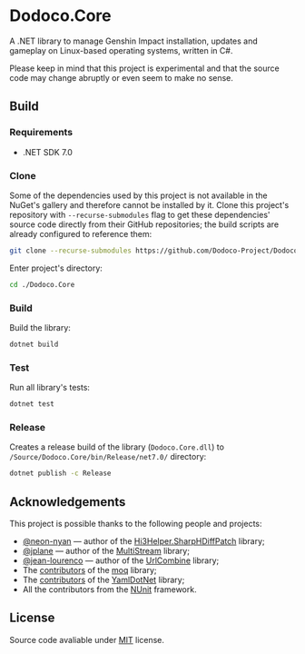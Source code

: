 # Dodoco.Core

A .NET library to manage Genshin Impact installation, updates and gameplay on Linux-based operating systems, written in C#.

Please keep in mind that this project is experimental and that the source code may change abruptly or even seem to make no sense.

## Build

### Requirements

- .NET SDK 7.0

### Clone

Some of the dependencies used by this project is not available in the NuGet's gallery and therefore cannot be installed by it. Clone this project's repository with `--recurse-submodules` flag to get these dependencies' source code directly from their GitHub repositories; the build scripts are already configured to reference them:

```sh
git clone --recurse-submodules https://github.com/Dodoco-Project/Dodoco.Core.git
```

Enter project's directory:

```sh
cd ./Dodoco.Core
```

### Build

Build the library:

```sh
dotnet build
```

### Test

Run all library's tests:

```sh
dotnet test
```

### Release

Creates a release build of the library (`Dodoco.Core.dll`) to `/Source/Dodoco.Core/bin/Release/net7.0/` directory:

```sh
dotnet publish -c Release
```

## Acknowledgements

This project is possible thanks to the following people and projects:

- [@neon-nyan](https://github.com/neon-nyan) — author of the [Hi3Helper.SharpHDiffPatch](https://github.com/neon-nyan/Hi3Helper.SharpHDiffPatch) library;
- [@jplane](https://github.com/jplane) — author of the [MultiStream](https://github.com/jplane/MultiStream) library;
- [@jean-lourenco](https://github.com/jean-lourenco) — author of the [UrlCombine](https://github.com/jean-lourenco/UrlCombine) library;
- The [contributors](https://github.com/devlooped/moq/graphs/contributors) of the [moq](https://github.com/devlooped/moq) library;
- The [contributors](https://github.com/aaubry/YamlDotNet/graphs/contributors) of the [YamlDotNet](https://github.com/aaubry/YamlDotNet) library;
- All the contributors from the [NUnit](https://nunit.org/) framework.

## License

Source code avaliable under [MIT](/LICENSE) license.